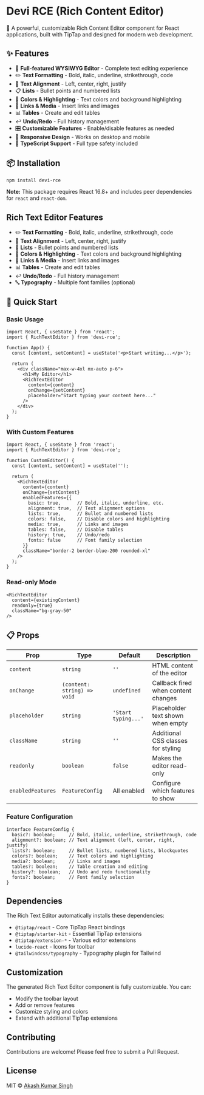 # Devi RCE (Rich Content Editor)

🚀 A powerful, customizable Rich Content Editor component for React applications, built with TipTap and designed for modern web development.

## ✨ Features

- 📝 **Full-featured WYSIWYG Editor** - Complete text editing experience
- ✏️ **Text Formatting** - Bold, italic, underline, strikethrough, code
- 📐 **Text Alignment** - Left, center, right, justify
- 📋 **Lists** - Bullet points and numbered lists
- 🎨 **Colors & Highlighting** - Text colors and background highlighting
- 🔗 **Links & Media** - Insert links and images
- 📊 **Tables** - Create and edit tables
- ↩️ **Undo/Redo** - Full history management
- 🎛️ **Customizable Features** - Enable/disable features as needed
- 📱 **Responsive Design** - Works on desktop and mobile
- 🎯 **TypeScript Support** - Full type safety included

## 📦 Installation

```bash
npm install devi-rce
```

**Note:** This package requires React 16.8+ and includes peer dependencies for `react` and `react-dom`.

## Rich Text Editor Features

- ✏️ **Text Formatting** - Bold, italic, underline, strikethrough, code
- 📐 **Text Alignment** - Left, center, right, justify
- 📝 **Lists** - Bullet points and numbered lists
- 🎨 **Colors & Highlighting** - Text colors and background highlighting
- 🔗 **Links & Media** - Insert links and images
- 📊 **Tables** - Create and edit tables
- ↩️ **Undo/Redo** - Full history management
- 🔤 **Typography** - Multiple font families (optional)

## 🚀 Quick Start

### Basic Usage

```tsx
import React, { useState } from 'react';
import { RichTextEditor } from 'devi-rce';

function App() {
  const [content, setContent] = useState('<p>Start writing...</p>');

  return (
    <div className="max-w-4xl mx-auto p-6">
      <h1>My Editor</h1>
      <RichTextEditor 
        content={content}
        onChange={setContent}
        placeholder="Start typing your content here..."
      />
    </div>
  );
}
```

### With Custom Features

```tsx
import React, { useState } from 'react';
import { RichTextEditor } from 'devi-rce';

function CustomEditor() {
  const [content, setContent] = useState('');

  return (
    <RichTextEditor 
      content={content}
      onChange={setContent}
      enabledFeatures={{
        basic: true,      // Bold, italic, underline, etc.
        alignment: true,  // Text alignment options
        lists: true,      // Bullet and numbered lists
        colors: false,    // Disable colors and highlighting
        media: true,      // Links and images
        tables: false,    // Disable tables
        history: true,    // Undo/redo
        fonts: false      // Font family selection
      }}
      className="border-2 border-blue-200 rounded-xl"
    />
  );
}
```

### Read-only Mode

```tsx
<RichTextEditor 
  content={existingContent}
  readonly={true}
  className="bg-gray-50"
/>
```

## 📋 Props

| Prop | Type | Default | Description |
|------|------|---------|-------------|
| `content` | `string` | `''` | HTML content of the editor |
| `onChange` | `(content: string) => void` | `undefined` | Callback fired when content changes |
| `placeholder` | `string` | `'Start typing...'` | Placeholder text shown when empty |
| `className` | `string` | `''` | Additional CSS classes for styling |
| `readonly` | `boolean` | `false` | Makes the editor read-only |
| `enabledFeatures` | `FeatureConfig` | All enabled | Configure which features to show |

### Feature Configuration

```tsx
interface FeatureConfig {
  basic?: boolean;     // Bold, italic, underline, strikethrough, code
  alignment?: boolean; // Text alignment (left, center, right, justify)
  lists?: boolean;     // Bullet lists, numbered lists, blockquotes
  colors?: boolean;    // Text colors and highlighting
  media?: boolean;     // Links and images
  tables?: boolean;    // Table creation and editing
  history?: boolean;   // Undo and redo functionality
  fonts?: boolean;     // Font family selection
}
```

## Dependencies

The Rich Text Editor automatically installs these dependencies:

- `@tiptap/react` - Core TipTap React bindings
- `@tiptap/starter-kit` - Essential TipTap extensions
- `@tiptap/extension-*` - Various editor extensions
- `lucide-react` - Icons for toolbar
- `@tailwindcss/typography` - Typography plugin for Tailwind

## Customization

The generated Rich Text Editor component is fully customizable. You can:

- Modify the toolbar layout
- Add or remove features
- Customize styling and colors
- Extend with additional TipTap extensions

## Contributing

Contributions are welcome! Please feel free to submit a Pull Request.

## License

MIT © [Akash Kumar Singh](https://github.com/webakash1806)
